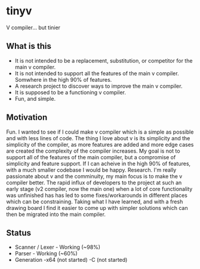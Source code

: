 # tinyv
V compiler... but tinier

## What is this
* It is not intended to be a replacement, substitution, or competitor for the main v compiler.
* It is not intended to support all the features of the main v compiler. Somwhere in the high 90% of features. 
* A research project to discover ways to improve the main v compiler.
* It is supposed to be a functioning v compiler.
* Fun, and simple.

## Motivation
Fun. I wanted to see if I could make v compiler which is a simple as possible and with less lines of code. The thing I love about v is its simplicity and the simplicity of the compiler, as more features are added and more edge cases are created the complexity of the compiler increases. My goal is not to support all of the features of the main compiler, but a compromise of simplicity and feature support. If I can acheive in the high 90% of features, with a much smaller codebase I would be happy.
Research. I'm really passionate about v and the comminuity, my main focus is to make the v compiler better. The rapid influx of developers to the project at such an early stage (v2 compiler, now the main one) when a lot of core functionality was unfinished has has led to some fixes/workarounds in different places which can be constraining. Taking what I have learned, and with a fresh drawing board I find it easier to come up with simpler solutions which can then be migrated into the main compiler.

## Status
* Scanner / Lexer - Working (~98%)
* Parser - Working (~60%)
* Generation
-x64 (not started)
-C (not started)

